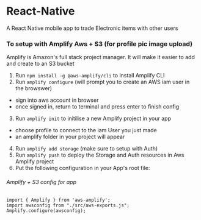 # React-Native
A React Native mobile app to trade Electronic items with other users

### To setup with Amplify Aws + S3 (for profile pic image upload)
Amplify is Amazon's full stack project manager. It will make it easier to add and create to an S3 bucket

1. Run `npm install -g @aws-amplify/cli` to install Amplify CLI
2. Run `amplify configure` (will prompt you to create an AWS iam user in the browswer)
  - sign into aws account in browser
  - once signed in, return to terminal and press enter to finish config
3. Run `amplify init` to initilise a new Amplify project in your app
  - choose profile to connect to the iam User you just made
  - an amplify folder in your project will appear
4. Run `amplify add storage` (make sure to setup with Auth)
5. Run `amplify push` to deploy the Storage and Auth resources in Aws Amplify project
6. Put the following configuration in your App's root file:

###### Amplify + S3 config for app

```
import { Amplify } from 'aws-amplify';
import awsconfig from "./src/aws-exports.js";
Amplify.configure(awsconfig);
```